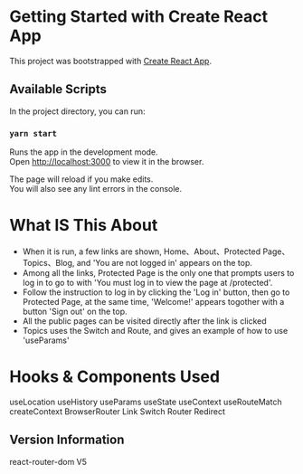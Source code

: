 # Getting Started with Create React App

This project was bootstrapped with [Create React App](https://github.com/facebook/create-react-app).

## Available Scripts

In the project directory, you can run:

### `yarn start`

Runs the app in the development mode.\
Open [http://localhost:3000](http://localhost:3000) to view it in the browser.

The page will reload if you make edits.\
You will also see any lint errors in the console.

# What IS This About
- When it is run, a few links are shown, Home、About、Protected Page、Topics、Blog, and 'You are not logged in' appears on the top.
- Among all the links, Protected Page is the only one that prompts users to log in to go to with 'You must log in to view the page at /protected'.
- Follow the instruction to log in by clicking the 'Log in' button, then go to Protected Page, at the same time, 'Welcome!' appears togother with a button 'Sign out' on the top.
- All the public pages can be visited directly after the link is clicked
- Topics uses the Switch and Route, and gives an example of how to use 'useParams'

# Hooks & Components Used
useLocation
useHistory
useParams
useState
useContext
useRouteMatch
createContext
BrowserRouter
Link
Switch
Router
Redirect

## Version Information
react-router-dom V5